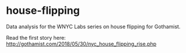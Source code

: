 # house-flipping

Data analysis for the WNYC Labs series on house flipping for Gothamist. 

Read the first story here: http://gothamist.com/2018/05/30/nyc_house_flipping_rise.php

